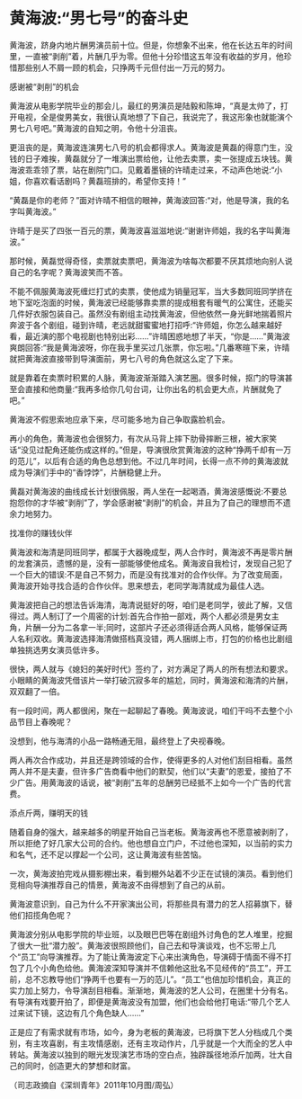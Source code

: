 # 黄海波:“男七号”的奋斗史

黄海波，跻身内地片酬男演员前十位。但是，你想象不出来，他在长达五年的时间里，一直被“剥削”着，片酬几乎为零。但他十分珍惜这五年没有收益的岁月，他珍惜那些别人不屑一顾的机会，只挣两千元但付出一万元的努力。 

感谢被“剥削”的机会 

黄海波从电影学院毕业的那会儿，最红的男演员是陆毅和陈坤，“真是太帅了，打开电视，全是俊男美女，我很认真地想了下自己，我说完了，我这形象也就能演个男七八号吧。”黄海波的自知之明，令他十分沮丧。 

更沮丧的是，黄海波连演男七八号的机会都得求人。黄海波是黄磊的得意门生，没钱的日子难挨，黄磊就分了一堆演出票给他，让他去卖票，卖一张提成五块钱。黄海波乖乖领了票，站在剧院门口。见戴着墨镜的许晴走过来，不动声色地说:“小姐，你喜欢看话剧吗？黄磊班排的，希望你支持！” 

“黄磊是你的老师？”面对许晴不相信的眼神，黄海波回答:“对，他是导演，我的名字叫黄海波。” 

许晴于是买了四张一百元的票，黄海波喜滋滋地说:“谢谢许师姐，我的名字叫黄海波。” 

那时候，黄磊觉得奇怪，卖票就卖票吧，黄海波为啥每次都要不厌其烦地向别人说自己的名字呢？黄海波笑而不答。 

不能不佩服黄海波死缠烂打式的卖票，使他成为销量冠军，当大多数同班同学挤在地下室吃泡面的时候，黄海波已经能够靠卖票的提成租套有暖气的公寓住，还能买几件好衣服包装自己。虽然没有剧组主动找黄海波，但他依然一身光鲜地揣着照片奔波于各个剧组，碰到许晴，老远就甜蜜蜜地打招呼:“许师姐，你怎么越来越好看，最近演的那个电视剧也特别出彩……”许晴困惑地想了半天，“你是……”黄海波爽朗回答:“我是黄海波呀，你在我手里买过几张票，你忘啦。”几番寒暄下来，许晴就把黄海波直接带到导演面前，男七八号的角色就这么定了下来。 

就是靠着在卖票时积累的人脉，黄海波渐渐踏入演艺圈。很多时候，抠门的导演甚至会直接和他商量:“我再多给你几句台词，让你出名的机会更大点，片酬就免了吧。” 

黄海波不假思索地应承下来，尽可能多地为自己争取露脸机会。 

再小的角色，黄海波也会很努力，有次从马背上摔下肋骨摔断三根，被大家笑话“没见过配角还能伤成这样的。”但是，导演很欣赏黄海波的这种“挣两千却有一万的范儿”，以后有合适的角色总想到他。不过几年时间，长得一点不帅的黄海波就成为导演们手中的“香饽饽”，片酬稳健上升。 

黄磊对黄海波的曲线成长计划很佩服，两人坐在一起喝酒，黄海波感慨说:不要总抱怨你的才华被“剥削”了，学会感谢被“剥削”的机会，并且为了自己的理想而不遗余力地努力。 

找准你的赚钱伙伴 

黄海波和海清是同班同学，都属于大器晚成型，两人合作时，黄海波不再是零片酬的龙套演员，遗憾的是，没有一部能够使他成名。黄海波自我检讨，发现自己犯了一个巨大的错误:不是自己不努力，而是没有找准对的合作伙伴。为了改变局面，黄海波开始寻找合适的合作伙伴。思来想去，老同学海清就成为最佳人选。 

黄海波把自己的想法告诉海清，海清说挺好的呀，咱们是老同学，彼此了解，又信得过。两人制订了一个周密的计划:首先合作拍一部戏，两个人都必须是男女主角，片酬一分为二各拿一半;同时，这部片子还必须得适合两人风格，能够保证两人名利双收。黄海波选择海清做搭档真没错，两人捆绑上市，打包的价格也比剧组单独挑选男女演员低许多。 

很快，两人就与《媳妇的美好时代》签约了，对方满足了两人的所有想法和要求。小眼睛的黄海波凭借该片一举打破沉寂多年的尴尬，同时，黄海波和海清的片酬，双双翻了一倍。 

有一段时间，两人都很闲，聚在一起聊起了春晚。黄海波说，咱们干吗不去整个小品节目上春晚呢？ 

没想到，他与海清的小品一路畅通无阻，最终登上了央视春晚。 

两人再次合作成功，并且还是跨领域的合作，使得更多的人对他们刮目相看。虽然两人并不是夫妻，但许多广告商看中他们的默契，他们以“夫妻”的恩爱，接拍了不少广告。用黄海波的话说，被“剥削”五年的总酬劳已经抵不上如今一个广告的代言费。 

添点斤两，赚明天的钱 

随着自身的强大，越来越多的明星开始自己当老板。黄海波再也不愿意被剥削了，所以拒绝了好几家大公司的合约。他也想自立门户，不过他也深知，以当前的实力和名气，还不足以撑起一个公司，这让黄海波有些苦恼。 

一次，黄海波拍完戏从摄影棚出来，看到棚外站着不少正在试镜的演员。看到他们竞相向导演推荐自己的情景，黄海波不由得想到了自己的从前。 

黄海波意识到，自己为什么不开家演出公司，将那些具有潜力的艺人招募旗下，替他们招揽角色呢？ 

黄海波分别从电影学院的毕业班，以及眼巴巴等在剧组外讨角色的艺人堆里，挖掘了很大一批“潜力股”。黄海波很照顾他们，自己去和导演谈戏，也不忘带上几个“员工”向导演推荐。为了能让黄海波定下心来出演角色，导演碍于情面不得不打包了几个小角色给他。黄海波深知导演并不信赖他这批名不见经传的“员工”，开工前，总不忘教导他们“挣两千也要有一万的范儿”。“员工”也倍加珍惜机会，真正的实力加上努力，令导演刮目相看。渐渐地，黄海波的艺人公司，在圈里十分有名。有导演有戏要开拍了，即便是黄海波没有加盟，他们也会给他打电话:“带几个艺人过来试下镜，这边有几个角色缺人……” 

正是应了有需求就有市场，如今，身为老板的黄海波，已将旗下艺人分档成几个类别，有主攻喜剧，有主攻情感剧，还有主攻动作片，几乎就是一个大而全的艺人中转站。黄海波以独到的眼光发现演艺市场的空白点，独辟蹊径地添斤加两，壮大自己的同时，创造更大的梦想和财富。 

（司志政摘自《深圳青年》2011年10月图/周弘）